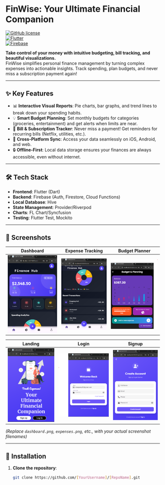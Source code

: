 # FinWise: Your Ultimate Financial Companion  
[![GitHub license](https://img.shields.io/github/license/[YourUsername]/[RepoName])](https://github.com/[YourUsername]/[RepoName]/blob/main/LICENSE)  
[![Flutter](https://img.shields.io/badge/Flutter-3.13-blue?logo=flutter)](https://flutter.dev)  
[![Firebase](https://img.shields.io/badge/Firebase-Emulator-orange?logo=firebase)](https://firebase.google.com)  

**Take control of your money with intuitive budgeting, bill tracking, and beautiful visualizations.**  
FinWise simplifies personal finance management by turning complex expenses into actionable insights. Track spending, plan budgets, and never miss a subscription payment again!  

---

## ✨ Key Features  
- 📊 **Interactive Visual Reports**: Pie charts, bar graphs, and trend lines to break down your spending habits.  
- 💡 **Smart Budget Planning**: Set monthly budgets for categories (groceries, entertainment) and get alerts when limits are near.  
- 🔔 **Bill & Subscription Tracker**: Never miss a payment! Get reminders for recurring bills (Netflix, utilities, etc.).  
- 📱 **Cross-Platform Sync**: Access your data seamlessly on iOS, Android, and web.  
- 🔒 **Offline-First**: Local data storage ensures your finances are always accessible, even without internet.  

---

## 🛠️ Tech Stack  
- **Frontend**: Flutter (Dart)  
- **Backend**: Firebase (Auth, Firestore, Cloud Functions)  
- **Local Database**: Hive  
- **State Management**: Provider/Riverpod  
- **Charts**: FL Chart/Syncfusion  
- **Testing**: Flutter Test, Mockito  

---

## 📸 Screenshots  
| Dashboard | Expense Tracking | Budget Planner |  
|-----------|------------------|----------------|  
| ![Dashboard](assets/home1.png) | ![Expense Tracking](assets/home2.png) | ![Budget Planner](assets/screen2.png) |  

| Landing | Login | Signup |  
|---------------|---------|----------|  
| ![Landing](assets/landing.png) | ![Login](assets/login.png) | ![Signup](assets/signup.png) |  

*(Replace `dashboard.png`, `expenses.png`, etc., with your actual screenshot filenames)*  

---

## 🚀 Installation  
1. **Clone the repository**:  
   ```bash  
   git clone https://github.com/[YourUsername]/[RepoName].git  

